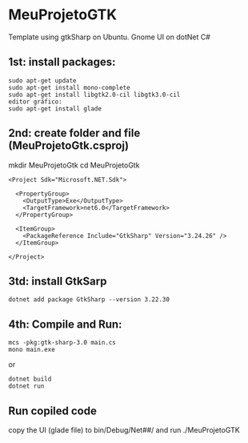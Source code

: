# MeuProjetoGTK
Template using gtkSharp on Ubuntu. Gnome UI on dotNet C#

## 1st: install packages:
```
sudo apt-get update
sudo apt-get install mono-complete
sudo apt-get install libgtk2.0-cil libgtk3.0-cil
editor gráfico:
sudo apt-get install glade
```



## 2nd: create folder and file (MeuProjetoGtk.csproj)
mkdir MeuProjetoGtk
cd MeuProjetoGtk

```
<Project Sdk="Microsoft.NET.Sdk">

  <PropertyGroup>
    <OutputType>Exe</OutputType>
    <TargetFramework>net6.0</TargetFramework>
  </PropertyGroup>

  <ItemGroup>
    <PackageReference Include="GtkSharp" Version="3.24.26" />
  </ItemGroup>

</Project>
```

## 3td: install GtkSarp
```
dotnet add package GtkSharp --version 3.22.30
```

## 4th: Compile and Run:
```
mcs -pkg:gtk-sharp-3.0 main.cs
mono main.exe
```
or
```
dotnet build
dotnet run
```
## Run copiled code
copy the UI (glade file) to bin/Debug/Net##/ and run ./MeuProjetoGTK